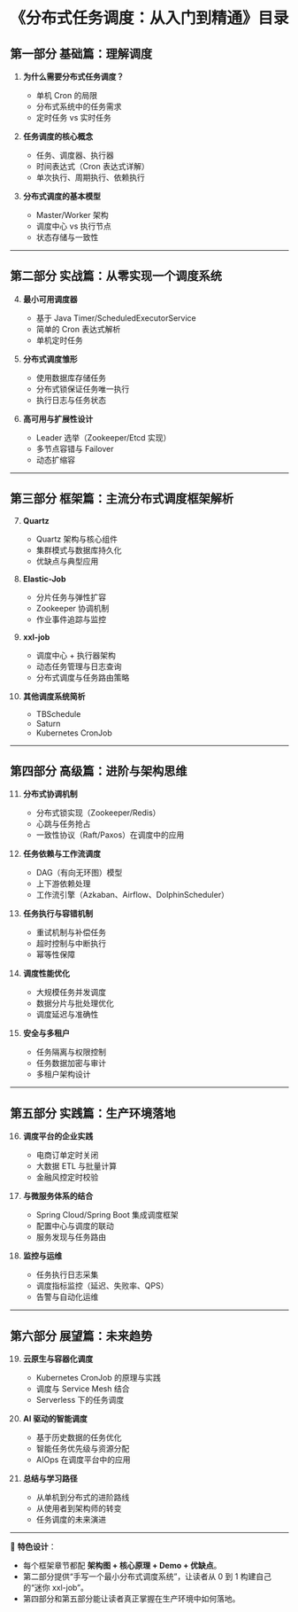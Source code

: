 # **《分布式任务调度：从入门到精通》目录**

## **第一部分 基础篇：理解调度**

1. **为什么需要分布式任务调度？**

   * 单机 Cron 的局限
   * 分布式系统中的任务需求
   * 定时任务 vs 实时任务

2. **任务调度的核心概念**

   * 任务、调度器、执行器
   * 时间表达式（Cron 表达式详解）
   * 单次执行、周期执行、依赖执行

3. **分布式调度的基本模型**

   * Master/Worker 架构
   * 调度中心 vs 执行节点
   * 状态存储与一致性

---

## **第二部分 实战篇：从零实现一个调度系统**

4. **最小可用调度器**

   * 基于 Java Timer/ScheduledExecutorService
   * 简单的 Cron 表达式解析
   * 单机定时任务

5. **分布式调度雏形**

   * 使用数据库存储任务
   * 分布式锁保证任务唯一执行
   * 执行日志与任务状态

6. **高可用与扩展性设计**

   * Leader 选举（Zookeeper/Etcd 实现）
   * 多节点容错与 Failover
   * 动态扩缩容

---

## **第三部分 框架篇：主流分布式调度框架解析**

7. **Quartz**

   * Quartz 架构与核心组件
   * 集群模式与数据库持久化
   * 优缺点与典型应用

8. **Elastic-Job**

   * 分片任务与弹性扩容
   * Zookeeper 协调机制
   * 作业事件追踪与监控

9. **xxl-job**

   * 调度中心 + 执行器架构
   * 动态任务管理与日志查询
   * 分布式调度与任务路由策略

10. **其他调度系统简析**

    * TBSchedule
    * Saturn
    * Kubernetes CronJob

---

## **第四部分 高级篇：进阶与架构思维**

11. **分布式协调机制**

    * 分布式锁实现（Zookeeper/Redis）
    * 心跳与任务抢占
    * 一致性协议（Raft/Paxos）在调度中的应用

12. **任务依赖与工作流调度**

    * DAG（有向无环图）模型
    * 上下游依赖处理
    * 工作流引擎（Azkaban、Airflow、DolphinScheduler）

13. **任务执行与容错机制**

    * 重试机制与补偿任务
    * 超时控制与中断执行
    * 幂等性保障

14. **调度性能优化**

    * 大规模任务并发调度
    * 数据分片与批处理优化
    * 调度延迟与准确性

15. **安全与多租户**

    * 任务隔离与权限控制
    * 任务数据加密与审计
    * 多租户架构设计

---

## **第五部分 实践篇：生产环境落地**

16. **调度平台的企业实践**

    * 电商订单定时关闭
    * 大数据 ETL 与批量计算
    * 金融风控定时校验

17. **与微服务体系的结合**

    * Spring Cloud/Spring Boot 集成调度框架
    * 配置中心与调度的联动
    * 服务发现与任务路由

18. **监控与运维**

    * 任务执行日志采集
    * 调度指标监控（延迟、失败率、QPS）
    * 告警与自动化运维

---

## **第六部分 展望篇：未来趋势**

19. **云原生与容器化调度**

    * Kubernetes CronJob 的原理与实践
    * 调度与 Service Mesh 结合
    * Serverless 下的任务调度

20. **AI 驱动的智能调度**

    * 基于历史数据的任务优化
    * 智能任务优先级与资源分配
    * AIOps 在调度平台中的应用

21. **总结与学习路径**

    * 从单机到分布式的进阶路线
    * 从使用者到架构师的转变
    * 任务调度的未来演进

---

📌 **特色设计**：

* 每个框架章节都配 **架构图 + 核心原理 + Demo + 优缺点**。
* 第二部分提供“手写一个最小分布式调度系统”，让读者从 0 到 1 构建自己的“迷你 xxl-job”。
* 第四部分和第五部分能让读者真正掌握在生产环境中如何落地。

